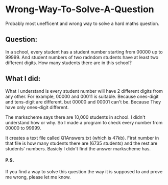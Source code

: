 # Wrong-Way-To-Solve-A-Question
Probably most unefficent and wrong way to solve a hard maths question.

## Question: 
In a school, every student has a student number starting from 00000 up to 99999. And student numbers of two radndom students have at least two different digits. How many students there are in this school?

## What I did:
What I understand is every student number will have 2 different digits from any other. For example, 00000 and 00011 is suitable. Because ones-digit and tens-digit are different. but 00000 and 00001 can't be. Because They have only ones-digit different. 

The markscheme says there are 10,000 students in school. 
I didn't understand how or why. So I made a program to check every number from 00000 to 99999.

It creates a text file called Q1Answers.txt (which is 47kb). First number in that file is how many students there are (6735 students) and the rest are students' numbers. Basicly I didn't find the answer markscheme has. 

#### P.S.
If you find a way to solve this question the way it is supposed to and prove me wrong, please let me know.

